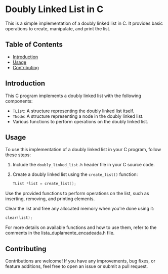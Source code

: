 # Doubly Linked List in C

This is a simple implementation of a doubly linked list in C. It provides basic operations to create, manipulate, and print the list.

## Table of Contents

- [Introduction](#introduction)
- [Usage](#usage)
- [Contributing](#contributing)

## Introduction

This C program implements a doubly linked list with the following components:

- `TList`: A structure representing the doubly linked list itself.
- `TNode`: A structure representing a node in the doubly linked list.
- Various functions to perform operations on the doubly linked list.

## Usage

To use this implementation of a doubly linked list in your C program, follow these steps:

1. Include the `doubly_linked_list.h` header file in your C source code.

2. Create a doubly linked list using the `create_list()` function:

   ```c
   TList *list = create_list();
Use the provided functions to perform operations on the list, such as inserting, removing, and printing elements.

Clear the list and free any allocated memory when you're done using it:

   ```c
   clear(list);
   ```

For more details on available functions and how to use them, refer to the comments in the lista_duplamente_encadeada.h file.

## Contributing
Contributions are welcome! If you have any improvements, bug fixes, or feature additions, feel free to open an issue or submit a pull request.
